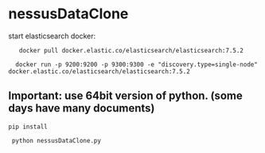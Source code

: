 # nessusDataClone

start elasticsearch docker:
```
   docker pull docker.elastic.co/elasticsearch/elasticsearch:7.5.2 
 ``` 
 ```
   docker run -p 9200:9200 -p 9300:9300 -e "discovery.type=single-node" docker.elastic.co/elasticsearch/elasticsearch:7.5.2
 ```
  
 ## Important: use 64bit version of python. (some days have many documents)
  
 ```
 pip install 
 ``` 
 
```
 python nessusDataClone.py 
``` 
